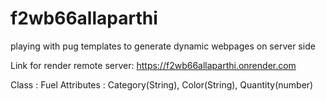 # f2wb66allaparthi

playing with pug templates to generate dynamic webpages on server side


Link for render remote server: https://f2wb66allaparthi.onrender.com

Class : Fuel
Attributes : Category(String), Color(String), Quantity(number)
